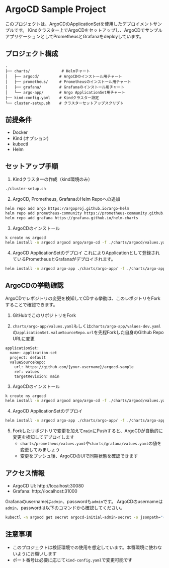 # ArgoCD Sample Project

このプロジェクトは、ArgoCDのApplicationSetを使用したデプロイメントサンプルです。
Kindクラスター上でArgoCDをセットアップし、ArgoCDでサンプルアプリケーションとしてPrometheusとGrafanaをdeployしています。

## プロジェクト構成

```
.
├── charts/              # Helmチャート
│   ├── argocd/         # ArgoCDのインストール用チャート
│   ├── prometheus/     # Prometheusのインストール用チャート
│   ├── grafana/        # Grafanaのインストール用チャート
│   └── argo-app/       # Argo ApplicationSet用チャート
├── kind-config.yaml    # Kindクラスター設定
└── cluster-setup.sh    # クラスターセットアップスクリプト
```

## 前提条件

- Docker
- Kind (オプション)
- kubectl
- Helm

## セットアップ手順

1. Kindクラスターの作成（kind環境のみ）
```bash
./cluster-setup.sh
```

2. ArgoCD, Prometheus, GrafanaのHelm Repoへの追加
```bash
helm repo add argo https://argoproj.github.io/argo-helm
helm repo add prometheus-community https://prometheus-community.github.io/helm-charts
helm repo add grafana https://grafana.github.io/helm-charts
```

3. ArgoCDのインストール
```bash
k create ns argocd
helm install -n argocd argocd argo/argo-cd -f ./charts/argocd/values.yaml
```

4. ArgoCD ApplicationSetのデプロイ
これによりApplicationとして登録されているPrometheusとGrafanaがデプロイされます。
```bash
helm install -n argocd argo-app ./charts/argo-app/ -f ./charts/argo-app/values.yaml
```

## ArgoCDの挙動確認
ArgoCDでレポジトリの変更を検知してCDする挙動は、このレポジトリをForkすることで確認できます。

1. GitHubでこのリポジトリをFork

2. `charts/argo-app/values.yaml`もしくは`charts/argo-app/values-dev.yaml`の`applicationSet.valueSourceRepo.url`を先程Forkした自身のGithub Repo URLに変更
```bash
applicationSet:
  name: application-set
  project: default
  valueSourceRepo:
    url: https://github.com/{your-username}/argocd-sample
    ref: values
    targetRevision: main
```

3. ArgoCDのインストール
```bash
k create ns argocd
helm install -n argocd argocd argo/argo-cd -f ./charts/argocd/values.yaml
```

4. ArgoCD ApplicationSetのデプロイ
```bash
helm install -n argocd argo-app ./charts/argo-app/ -f ./charts/argo-app/values.yaml
```

5. Forkしたリポジトリで変更を加えて`main`にPushすると、ArgoCDが自動的に変更を検知してデプロイします
   - `charts/prometheus/values.yaml`や`charts/grafana/values.yaml`の値を変更してみましょう
   - 変更をプッシュ後、ArgoCDのUIで同期状態を確認できます

## アクセス情報
- ArgoCD UI: http://localhost:30080
- Grafana: http://localhost:31000

Grafanaのusernameは`admin`、passwordも`admin`です。
ArgoCDのusernameは`admin`、passwordは以下のコマンドから確認してください。
```bash
kubectl -n argocd get secret argocd-initial-admin-secret -o jsonpath="{.data.password}" | base64 -d
```

## 注意事項

- このプロジェクトは検証環境での使用を想定しています。本番環境に使わないようにお願いします
- ポート番号は必要に応じて`kind-config.yaml`で変更可能です
